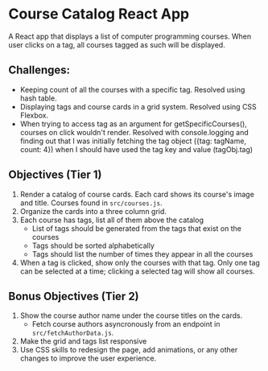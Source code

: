 # Course Catalog React App

A React app that displays a list of computer programming courses. When user clicks on a tag, all courses tagged as such will be displayed.

## Challenges: 
- Keeping count of all the courses with a specific tag. Resolved using hash table.
- Displaying tags and course cards in a grid system. Resolved using CSS Flexbox.
- When trying to access tag as an argument for getSpecificCourses(), courses on click wouldn't render. Resolved with console.logging and finding out that I was initially fetching the tag object ({tag: tagName, count: 4}) when I should have used the tag key and value (tagObj.tag)

## Objectives (Tier 1)

1. Render a catalog of course cards. Each card shows its course's image and title. Courses found in `src/courses.js`.
2. Organize the cards into a three column grid.
3. Each course has tags, list all of them above the catalog
   - List of tags should be generated from the tags that exist on the courses
   - Tags should be sorted alphabetically
   - Tags should list the number of times they appear in all the courses
4. When a tag is clicked, show only the courses with that tag. Only one tag can be selected at a time; clicking a selected tag will show all courses.

## Bonus Objectives (Tier 2)

1. Show the course author name under the course titles on the cards.
   - Fetch course authors asyncronously from an endpoint in `src/fetchAuthorData.js`.
2. Make the grid and tags list responsive
3. Use  CSS skills to redesign the page, add animations, or any other changes to improve the user experience.